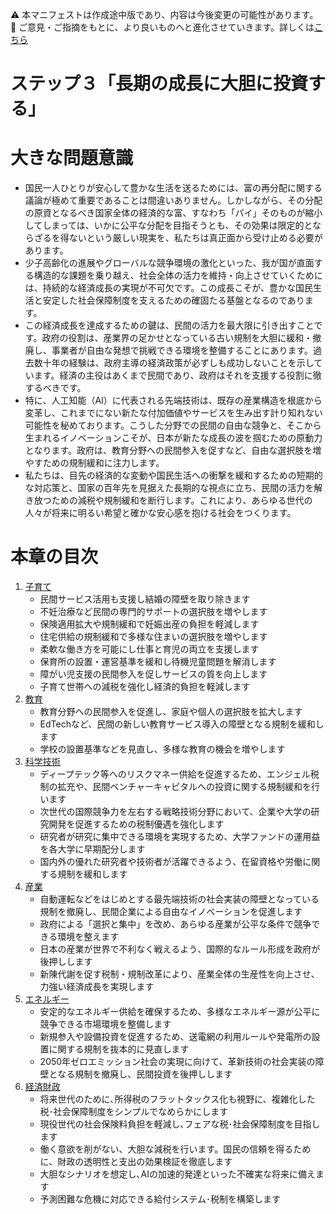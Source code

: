 ⚠️ 本マニフェストは作成途中版であり、内容は今後変更の可能性があります。  
💬 ご意見・ご指摘をもとに、より良いものへと進化させていきます。詳しくは[こちら](README.md#このマニフェスト自身もみんなの知恵を集めて改善していきます)

# ステップ３「長期の成長に大胆に投資する」

# 大きな問題意識

*   国民一人ひとりが安心して豊かな生活を送るためには、富の再分配に関する議論が極めて重要であることは間違いありません。しかしながら、その分配の原資となるべき国家全体の経済的な富、すなわち「パイ」そのものが縮小してしまっては、いかに公平な分配を目指そうとも、その効果は限定的とならざるを得ないという厳しい現実を、私たちは真正面から受け止める必要があります。  
*   少子高齢化の進展やグローバルな競争環境の激化といった、我が国が直面する構造的な課題を乗り越え、社会全体の活力を維持・向上させていくためには、持続的な経済成長の実現が不可欠です。この成長こそが、豊かな国民生活と安定した社会保障制度を支えるための確固たる基盤となるのであります。  
*   この経済成長を達成するための鍵は、民間の活力を最大限に引き出すことです。政府の役割は、産業界の足かせとなっている古い規制を大胆に緩和・撤廃し、事業者が自由な発想で挑戦できる環境を整備することにあります。過去数十年の経験は、政府主導の経済政策が必ずしも成功しないことを示しています。経済の主役はあくまで民間であり、政府はそれを支援する役割に徹するべきです。  
*   特に、人工知能（AI）に代表される先端技術は、既存の産業構造を根底から変革し、これまでにない新たな付加価値やサービスを生み出す計り知れない可能性を秘めております。こうした分野での民間の自由な競争と、そこから生まれるイノベーションこそが、日本が新たな成長の波を掴むための原動力となります。政府は、教育分野への民間参入を促すなど、自由な選択肢を増やすための規制緩和に注力します。  
*   私たちは、目先の経済的な変動や国民生活への衝撃を緩和するための短期的な対応策と、国家の百年先を見据えた長期的な視点に立ち、民間の活力を解き放つための減税や規制緩和を断行します。これにより、あらゆる世代の人々が将来に明るい希望と確かな安心感を抱ける社会をつくります。

# 本章の目次

1.  [子育て](31_ステップ３子育て.md)  
    *   民間サービス活用も支援し結婚の障壁を取り除きます
    *   不妊治療など民間の専門的サポートの選択肢を増やします
    *   保険適用拡大や規制緩和で妊娠出産の負担を軽減します
    *   住宅供給の規制緩和で多様な住まいの選択肢を増やします
    *   柔軟な働き方を可能にし仕事と育児の両立を支援します
    *   保育所の設置・運営基準を緩和し待機児童問題を解消します
    *   障がい児支援の民間参入を促しサービスの質を向上します
    *   子育て世帯への減税を強化し経済的負担を軽減します
2.  [教育](32_ステップ３教育.md)  
    *   教育分野への民間参入を促進し、家庭や個人の選択肢を拡大します
    *   EdTechなど、民間の新しい教育サービス導入の障壁となる規制を緩和します
    *   学校の設置基準などを見直し、多様な教育の機会を増やします
3.  [科学技術](33_ステップ３科学技術.md)  
    *   ディープテック等へのリスクマネー供給を促進するため、エンジェル税制の拡充や、民間ベンチャーキャピタルへの投資に関する規制緩和を行います
    *   次世代の国際競争力を左右する戦略技術分野において、企業や大学の研究開発を促進するための税制優遇を強化します
    *   研究者が研究に集中できる環境を実現するため、大学ファンドの運用益を各大学に早期配分します
    *   国内外の優れた研究者や技術者が活躍できるよう、在留資格や労働に関する規制を緩和します
4.  [産業](34_ステップ３産業.md)  
    *   自動運転などをはじめとする最先端技術の社会実装の障壁となっている規制を撤廃し、民間企業による自由なイノベーションを促進します
    *   政府による「選択と集中」を改め、あらゆる産業が公平な条件で競争できる環境を整えます
    *   日本の産業が世界で不利なく戦えるよう、国際的なルール形成を政府が後押しします
    *   新陳代謝を促す税制・規制改革により、産業全体の生産性を向上させ、力強い経済成長を実現します
5.  [エネルギー](35_ステップ３エネルギー.md)
    *   安定的なエネルギー供給を確保するため、多様なエネルギー源が公平に競争できる市場環境を整備します
    *   新規参入や設備投資を促進するため、送電網の利用ルールや発電所の設置に関する規制を抜本的に見直します
    *   2050年ゼロエミッション社会の実現に向けて、革新技術の社会実装の障壁となる規制を撤廃し、民間投資を後押しします
7.  [経済財政](36_ステップ３経済財政.md)  
    *   将来世代のために､所得税のフラットタックス化も視野に、複雑化した税･社会保障制度をシンプルでなめらかにします  
    *   現役世代の社会保険料負担を軽減し､フェアな税･社会保障制度を目指します  
    *   働く意欲を削がない、大胆な減税を行います。国民の信頼を得るために、財政の透明性と支出の効果検証を徹底します 
    *   大胆なシナリオを想定し､AIの加速的発達といった不確実な将来に備えます
    *   予測困難な危機に対応できる給付システム･税制を構築します